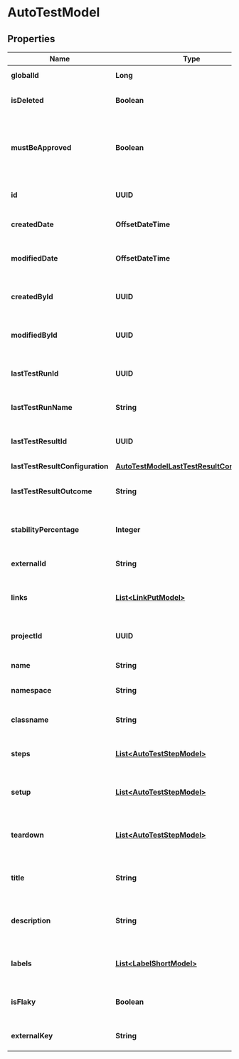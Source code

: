 

# AutoTestModel


## Properties

| Name | Type | Description | Notes |
|------------ | ------------- | ------------- | -------------|
|**globalId** | **Long** | Global ID of the autotest |  |
|**isDeleted** | **Boolean** | Indicates if the autotest is deleted |  |
|**mustBeApproved** | **Boolean** | Indicates if the autotest has unapproved changes from linked work items |  |
|**id** | **UUID** | Unique ID of the autotest |  |
|**createdDate** | **OffsetDateTime** | Creation date of the autotest |  |
|**modifiedDate** | **OffsetDateTime** | Last modification date of the project |  [optional] |
|**createdById** | **UUID** | Unique ID of the project creator |  |
|**modifiedById** | **UUID** | Unique ID of the project last editor |  [optional] |
|**lastTestRunId** | **UUID** | Unique ID of the autotest last test run |  [optional] |
|**lastTestRunName** | **String** | Name of the autotest last test run |  [optional] |
|**lastTestResultId** | **UUID** | Unique ID of the autotest last test result |  [optional] |
|**lastTestResultConfiguration** | [**AutoTestModelLastTestResultConfiguration**](AutoTestModelLastTestResultConfiguration.md) |  |  [optional] |
|**lastTestResultOutcome** | **String** | Outcome of the autotest last test result |  [optional] |
|**stabilityPercentage** | **Integer** | Stability percentage of the autotest |  [optional] |
|**externalId** | **String** | External ID of the autotest |  |
|**links** | [**List&lt;LinkPutModel&gt;**](LinkPutModel.md) | Collection of the autotest links |  [optional] |
|**projectId** | **UUID** | Unique ID of the autotest project |  |
|**name** | **String** | Name of the autotest |  |
|**namespace** | **String** | Name of the autotest namespace |  [optional] |
|**classname** | **String** | Name of the autotest class |  [optional] |
|**steps** | [**List&lt;AutoTestStepModel&gt;**](AutoTestStepModel.md) | Collection of the autotest steps |  [optional] |
|**setup** | [**List&lt;AutoTestStepModel&gt;**](AutoTestStepModel.md) | Collection of the autotest setup steps |  [optional] |
|**teardown** | [**List&lt;AutoTestStepModel&gt;**](AutoTestStepModel.md) | Collection of the autotest teardown steps |  [optional] |
|**title** | **String** | Name of the autotest in autotest&#39;s card |  [optional] |
|**description** | **String** | Description of the autotest in autotest&#39;s card |  [optional] |
|**labels** | [**List&lt;LabelShortModel&gt;**](LabelShortModel.md) | Collection of the autotest labels |  [optional] |
|**isFlaky** | **Boolean** | Indicates if the autotest is marked as flaky |  [optional] |
|**externalKey** | **String** | External key of the autotest |  [optional] |



